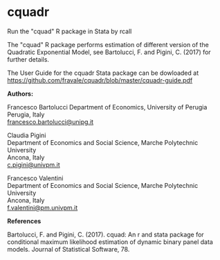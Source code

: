 # cquadr
Run the "cquad" R package in Stata by rcall

The "cquad" R package performs estimation of different version of the Quadratic Exponential Model, see Bartolucci, F. and Pigini, C. (2017) for further details.

The User Guide for the cquadr Stata package can be dowloaded at https://github.com/fravale/cquadr/blob/master/cquadr-guide.pdf

**Authors:**

Francesco Bartolucci  Department of Economics, 
University of Perugia  
Perugia, Italy  
francesco.bartolucci@unipg.it

Claudia Pigini  
Department of Economics and Social Science, Marche Polytechnic University  
Ancona, Italy  
c.pigini@univpm.it

Francesco Valentini  
Department of Economics and Social Science, Marche Polytechnic University  
Ancona, Italy  
f.valentini@pm.univpm.it

**References**

Bartolucci, F. and Pigini, C. (2017). cquad: An r and stata package for
conditional maximum likelihood estimation of dynamic binary panel data
models. Journal of Statistical Software, 78.
